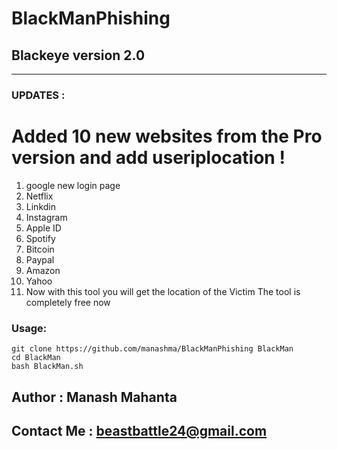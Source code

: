# BlackManPhishing
## Blackeye version 2.0

---------------------------------------------
### UPDATES :
# Added 10 new websites from the Pro version and add useriplocation !
1. google new login page 
2. Netflix
3. Linkdin
4. Instagram
5. Apple ID
6. Spotify
7. Bitcoin
8. Paypal
9. Amazon
10. Yahoo
11. Now with this tool you will get the location of the Victim
 The tool is completely free now 

### Usage:
```
git clone https://github.com/manashma/BlackManPhishing BlackMan
cd BlackMan
bash BlackMan.sh
```
## Author : Manash Mahanta 
## Contact Me : beastbattle24@gmail.com

